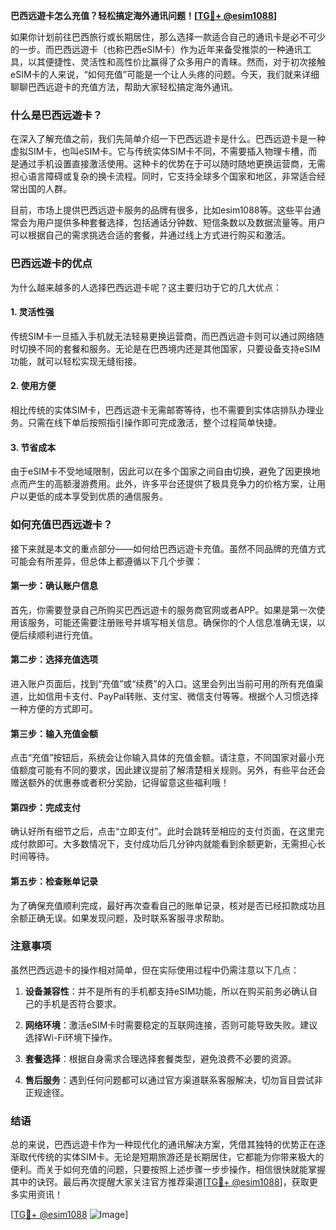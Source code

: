 **巴西远遊卡怎么充值？轻松搞定海外通讯问题！[[TG💪+ @esim1088](https://t.me/s/esim1088)]**

如果你计划前往巴西旅行或长期居住，那么选择一款适合自己的通讯卡是必不可少的一步。而巴西远遊卡（也称巴西eSIM卡）作为近年来备受推崇的一种通讯工具，以其便捷性、灵活性和高性价比赢得了众多用户的青睐。然而，对于初次接触eSIM卡的人来说，“如何充值”可能是一个让人头疼的问题。今天，我们就来详细聊聊巴西远遊卡的充值方法，帮助大家轻松搞定海外通讯。

### 什么是巴西远遊卡？

在深入了解充值之前，我们先简单介绍一下巴西远遊卡是什么。巴西远遊卡是一种虚拟SIM卡，也叫eSIM卡。它与传统实体SIM卡不同，不需要插入物理卡槽，而是通过手机设置直接激活使用。这种卡的优势在于可以随时随地更换运营商，无需担心语言障碍或复杂的换卡流程。同时，它支持全球多个国家和地区，非常适合经常出国的人群。

目前，市场上提供巴西远遊卡服务的品牌有很多，比如esim1088等。这些平台通常会为用户提供多种套餐选择，包括通话分钟数、短信条数以及数据流量等。用户可以根据自己的需求挑选合适的套餐，并通过线上方式进行购买和激活。

### 巴西远遊卡的优点

为什么越来越多的人选择巴西远遊卡呢？这主要归功于它的几大优点：

#### 1. 灵活性强
传统SIM卡一旦插入手机就无法轻易更换运营商，而巴西远遊卡则可以通过网络随时切换不同的套餐和服务。无论是在巴西境内还是其他国家，只要设备支持eSIM功能，就可以轻松实现无缝衔接。

#### 2. 使用方便
相比传统的实体SIM卡，巴西远遊卡无需邮寄等待，也不需要到实体店排队办理业务。只需在线下单后按照指引操作即可完成激活，整个过程简单快捷。

#### 3. 节省成本
由于eSIM卡不受地域限制，因此可以在多个国家之间自由切换，避免了因更换地点而产生的高额漫游费用。此外，许多平台还提供了极具竞争力的价格方案，让用户以更低的成本享受到优质的通信服务。

### 如何充值巴西远遊卡？

接下来就是本文的重点部分——如何给巴西远遊卡充值。虽然不同品牌的充值方式可能会有所差异，但总体上都遵循以下几个步骤：

#### 第一步：确认账户信息
首先，你需要登录自己所购买巴西远遊卡的服务商官网或者APP。如果是第一次使用该服务，可能还需要注册账号并填写相关信息。确保你的个人信息准确无误，以便后续顺利进行充值。

#### 第二步：选择充值选项
进入账户页面后，找到“充值”或“续费”的入口。这里会列出当前可用的所有充值渠道，比如信用卡支付、PayPal转账、支付宝、微信支付等等。根据个人习惯选择一种方便的方式即可。

#### 第三步：输入充值金额
点击“充值”按钮后，系统会让你输入具体的充值金额。请注意，不同国家对最小充值额度可能有不同的要求，因此建议提前了解清楚相关规则。另外，有些平台还会赠送额外的优惠券或者积分奖励，记得留意这些福利哦！

#### 第四步：完成支付
确认好所有细节之后，点击“立即支付”。此时会跳转至相应的支付页面，在这里完成付款即可。大多数情况下，支付成功后几分钟内就能看到余额更新，无需担心长时间等待。

#### 第五步：检查账单记录
为了确保充值顺利完成，最好再次查看自己的账单记录，核对是否已经扣款成功且余额正确无误。如果发现问题，及时联系客服寻求帮助。

### 注意事项

虽然巴西远遊卡的操作相对简单，但在实际使用过程中仍需注意以下几点：

1. **设备兼容性**：并不是所有的手机都支持eSIM功能，所以在购买前务必确认自己的手机是否符合要求。
   
2. **网络环境**：激活eSIM卡时需要稳定的互联网连接，否则可能导致失败。建议选择Wi-Fi环境下操作。

3. **套餐选择**：根据自身需求合理选择套餐类型，避免浪费不必要的资源。

4. **售后服务**：遇到任何问题都可以通过官方渠道联系客服解决，切勿盲目尝试非正规途径。

### 结语

总的来说，巴西远遊卡作为一种现代化的通讯解决方案，凭借其独特的优势正在逐渐取代传统的实体SIM卡。无论是短期旅游还是长期居住，它都能为你带来极大的便利。而关于如何充值的问题，只要按照上述步骤一步步操作，相信很快就能掌握其中的诀窍。最后再次提醒大家关注官方推荐渠道[[TG💪+ @esim1088](https://t.me/s/esim1088)]，获取更多实用资讯！

[[TG💪+ @esim1088](https://t.me/s/esim1088) ![Image](https://i.postimg.cc/4NQfJmqS/Snipaste-2025-05-13-00-14-12.png)]